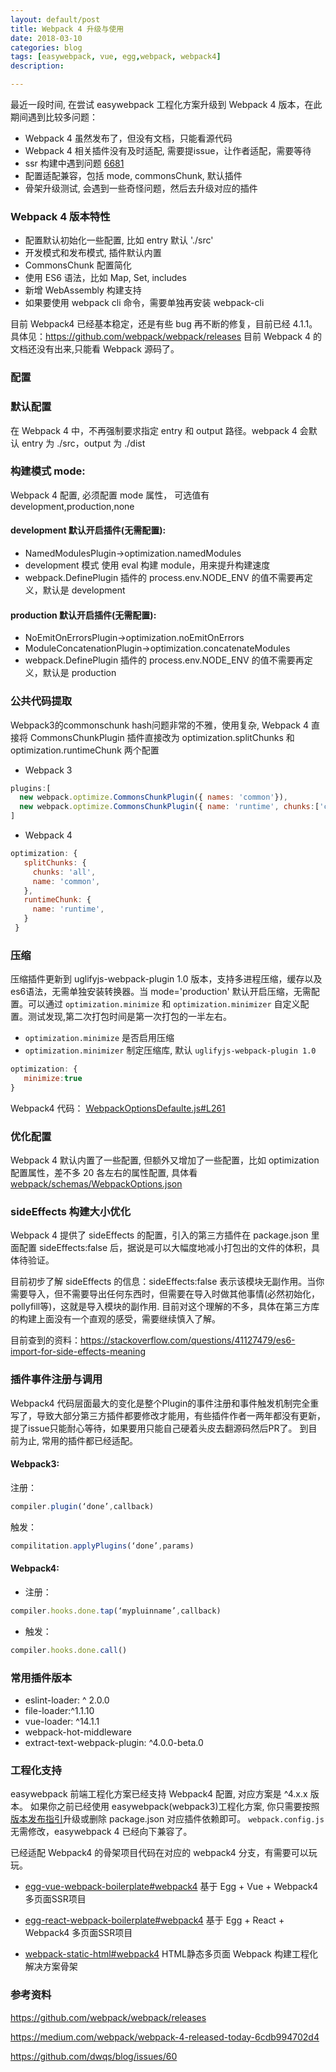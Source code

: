 ```yaml
---
layout: default/post
title: Webpack 4 升级与使用
date: 2018-03-10
categories: blog
tags: [easywebpack, vue, egg,webpack, webpack4]
description:

---
```


最近一段时间, 在尝试 easywebpack 工程化方案升级到 Webpack 4 版本，在此期间遇到比较多问题：

- Webpack 4 虽然发布了，但没有文档，只能看源代码
- Webpack 4 相关插件没有及时适配, 需要提issue，让作者适配，需要等待
- ssr 构建中遇到问题 [6681](https://github.com/webpack/webpack/issues/6681)
- 配置适配兼容，包括 mode, commonsChunk, 默认插件
- 骨架升级测试, 会遇到一些奇怪问题，然后去升级对应的插件


### Webpack 4 版本特性

- 配置默认初始化一些配置, 比如 entry 默认 './src'
- 开发模式和发布模式, 插件默认内置
- CommonsChunk 配置简化
- 使用 ES6 语法，比如 Map, Set, includes
- 新增 WebAssembly 构建支持
- 如果要使用 webpack cli 命令，需要单独再安装 webpack-cli

目前 Webpack4 已经基本稳定，还是有些 bug 再不断的修复，目前已经 4.1.1。 具体见：https://github.com/webpack/webpack/releases 目前 Webpack 4 的文档还没有出来,只能看 Webpack 源码了。

### 配置

### 默认配置

在 Webpack 4 中，不再强制要求指定 entry 和 output 路径。webpack 4 会默认 entry 为 ./src，output 为 ./dist

### 构建模式 mode:

Webpack 4 配置, 必须配置 mode 属性， 可选值有 development,production,none

#### development 默认开启插件(无需配置):

- NamedModulesPlugin->optimization.namedModules
- development 模式 使用 eval 构建 module，用来提升构建速度
- webpack.DefinePlugin 插件的 process.env.NODE_ENV 的值不需要再定义，默认是 development


#### production 默认开启插件(无需配置):
 
- NoEmitOnErrorsPlugin->optimization.noEmitOnErrors
- ModuleConcatenationPlugin->optimization.concatenateModules 
- webpack.DefinePlugin 插件的 process.env.NODE_ENV 的值不需要再定义，默认是 production

### 公共代码提取
Webpack3的commonschunk hash问题非常的不雅，使用复杂, Webpack 4 直接将
CommonsChunkPlugin 插件直接改为 optimization.splitChunks
和 optimization.runtimeChunk 两个配置

* Webpack 3

```js
plugins:[
  new webpack.optimize.CommonsChunkPlugin({ names: 'common'}),
  new webpack.optimize.CommonsChunkPlugin({ name: 'runtime', chunks:['common']})
]
```

* Webpack 4 

```js
optimization: {
   splitChunks: {
   	 chunks: 'all',
   	 name: 'common',
   },
   runtimeChunk: {
	 name: 'runtime',
   }
 }
```

### 压缩

压缩插件更新到 uglifyjs-webpack-plugin 1.0 版本，支持多进程压缩，缓存以及es6语法，无需单独安装转换器。当 mode='production' 默认开启压缩，无需配置。可以通过 `optimization.minimize` 和 `optimization.minimizer` 自定义配置。测试发现,第二次打包时间是第一次打包的一半左右。 

- `optimization.minimize` 是否启用压缩
- `optimization.minimizer` 制定压缩库, 默认 `uglifyjs-webpack-plugin 1.0`

```js
optimization: {
   minimize:true
}
```

Webpack4 代码： [WebpackOptionsDefaulte.js#L261](https://github.com/webpack/webpack/blob/master/lib/WebpackOptionsDefaulter.js#L261)


### 优化配置

Webpack 4 默认内置了一些配置, 但额外又增加了一些配置，比如 optimization 配置属性，差不多 20 各左右的属性配置, 具体看[webpack/schemas/WebpackOptions.json](https://github.com/webpack/webpack/blob/master/schemas/WebpackOptions.json)

### sideEffects 构建大小优化

Webpack 4 提供了 sideEffects 的配置，引入的第三方插件在 package.json 里面配置  sideEffects:false 后，据说是可以大幅度地减小打包出的文件的体积，具体待验证。

目前初步了解 sideEffects 的信息：sideEffects:false 表示该模块无副作用。当你需要导入，但不需要导出任何东西时，但需要在导入时做其他事情(必然初始化，pollyfill等)，这就是导入模块的副作用. 目前对这个理解的不多，具体在第三方库的构建上面没有一个直观的感受，需要继续慎入了解。

目前查到的资料：https://stackoverflow.com/questions/41127479/es6-import-for-side-effects-meaning


### 插件事件注册与调用

Webpack4 代码层面最大的变化是整个Plugin的事件注册和事件触发机制完全重写了，导致大部分第三方插件都要修改才能用，有些插件作者一两年都没有更新，提了issue只能耐心等待，如果要用只能自己硬着头皮去翻源码然后PR了。 到目前为止, 常用的插件都已经适配。

#### Webpack3: 

注册：

```js
compiler.plugin(‘done’,callback)
```

触发：

```js
compilitation.applyPlugins(‘done’,params)
```

#### Webpack4:

- 注册：

```js
compiler.hooks.done.tap(‘mypluinname’,callback)
```

- 触发：

```js
compiler.hooks.done.call()
```

### 常用插件版本

- eslint-loader: ^ 2.0.0
- file-loader:^1.1.10
- vue-loader: ^14.1.1
- webpack-hot-middleware
- extract-text-webpack-plugin: ^4.0.0-beta.0


### 工程化支持

easywebpack 前端工程化方案已经支持 Webpack4 配置, 对应方案是 ^4.x.x 版本。
如果你之前已经使用 easywebpack(webpack3)工程化方案, 你只需要按照[版本发布指引](http://hubcarl.github.io/easywebpack/webpack/version/)升级或删除 package.json 对应插件依赖即可。 `webpack.config.js` 无需修改，easywebpack 4 已经向下兼容了。

已经适配 Webpack4 的骨架项目代码在对应的 webpack4 分支，有需要可以玩玩。

- [egg-vue-webpack-boilerplate#webpack4](https://github.com/hubcarl/egg-vue-webpack-boilerplate/tree/webpack4) 基于 Egg + Vue + Webpack4 多页面SSR项目

- [egg-react-webpack-boilerplate#webpack4](https://github.com/hubcarl/egg-react-webpack-boilerplate/tree/webpack4) 基于 Egg + React + Webpack4 多页面SSR项目

- [webpack-static-html#webpack4](https://github.com/hubcarl/easywebpack-multiple-html-boilerplate/tree/webpack4) HTML静态多页面 Webpack 构建工程化解决方案骨架


### 参考资料

https://github.com/webpack/webpack/releases

https://medium.com/webpack/webpack-4-released-today-6cdb994702d4

https://github.com/dwqs/blog/issues/60


